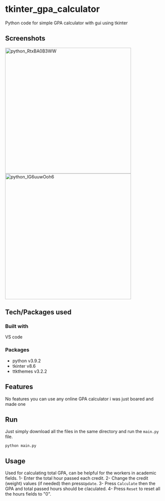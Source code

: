 # tkinter_gpa_calculator
Python code for simple GPA calculator with gui using tkinter

## Screenshots
<img width="406" alt="python_RtxBA0B3WW" src="https://user-images.githubusercontent.com/64975785/125281480-8f6cf400-e316-11eb-84a5-e905e2ab9901.png">
<img width="406" alt="python_IG6uuwOoh6" src="https://user-images.githubusercontent.com/64975785/125281489-9136b780-e316-11eb-803f-2ccfa3ccc227.png">

## Tech/Packages used

### Built with
VS code

### Packages
- python v3.9.2
- tkinter v8.6
- ttkthemes v3.2.2

## Features
No features you can use any online GPA calculator i was just boared and made one

## Run
Just simply download all the files in the same directory and run the `main.py` file.
```
python main.py
```

## Usage
Used for calculating total GPA, can be helpful for the workers in academic fields.
1- Enter the total hour passed each credit.
2- Change the credit (weight) values (if needed) then press`Update`.
3- Press `Calculate` then the GPA and total passed hours should be claculated.
4- Press `Reset` to reset all the hours fields to "0".






